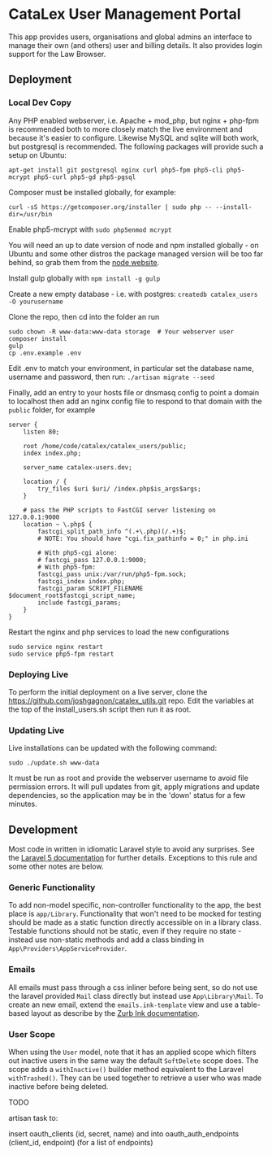 # CataLex User Management Portal

This app provides users, organisations and global admins an interface to manage their own (and others) user and billing details. It also provides login support for the Law Browser.

## Deployment

### Local Dev Copy

Any PHP enabled webserver, i.e. Apache + mod_php, but nginx + php-fpm  is recommended both to more closely match the live environment and because it's easier to configure. Likewise MySQL and sqlite will both work, but postgresql is recommended. The following packages will provide such a setup on Ubuntu:

`apt-get install git postgresql nginx curl php5-fpm php5-cli php5-mcrypt php5-curl php5-gd php5-pgsql`

Composer must be installed globally, for example:

`curl -sS https://getcomposer.org/installer | sudo php -- --install-dir=/usr/bin`

Enable php5-mcrypt with `sudo php5enmod mcrypt`

You will need an up to date version of node and npm installed globally - on Ubuntu and some other distros the package managed version will be too far behind, so grab them from the [node website](https://nodejs.org/).

Install gulp globally with `npm install -g gulp`

Create a new empty database - i.e. with postgres: `createdb catalex_users -O yourusername`

Clone the repo, then cd into the folder an run

    sudo chown -R www-data:www-data storage  # Your webserver user
    composer install
    gulp
    cp .env.example .env

Edit .env to match your environment, in particular set the database name, username and password, then run: `./artisan migrate --seed`

Finally, add an entry to your hosts file or dnsmasq config to point a domain to localhost then add an nginx config file to respond to that domain with the `public` folder, for example

    server {
        listen 80;

        root /home/code/catalex/catalex_users/public;
        index index.php;

        server_name catalex-users.dev;

        location / {
            try_files $uri $uri/ /index.php$is_args$args;
        }

        # pass the PHP scripts to FastCGI server listening on 127.0.0.1:9000
        location ~ \.php$ {
            fastcgi_split_path_info ^(.+\.php)(/.+)$;
            # NOTE: You should have "cgi.fix_pathinfo = 0;" in php.ini

            # With php5-cgi alone:
            # fastcgi_pass 127.0.0.1:9000;
            # With php5-fpm:
            fastcgi_pass unix:/var/run/php5-fpm.sock;
            fastcgi_index index.php;
            fastcgi_param SCRIPT_FILENAME $document_root$fastcgi_script_name;
            include fastcgi_params;
        }
    }

Restart the nginx and php services to load the new configurations

    sudo service nginx restart
    sudo service php5-fpm restart

### Deploying Live

To perform the initial deployment on a live server, clone the https://github.com/joshgagnon/catalex_utils.git repo. Edit the variables at the top of the install\_users.sh script then run it as root.

### Updating Live

Live installations can be updated with the following command:

    sudo ./update.sh www-data

It must be run as root and provide the webserver username to avoid file permission errors. It will pull updates from git, apply migrations and update dependencies, so the application may be in the 'down' status for a few minutes.

## Development

Most code in written in idiomatic Laravel style to avoid any surprises. See the [Laravel 5 documentation](http://laravel.com/docs/5.0) for further details. Exceptions to this rule and some other notes are below.

### Generic Functionality

To add non-model specific, non-controller functionality to the app, the best place is `app/Library`. Functionality that won't need to be mocked for testing should be made as a static function directly accessible on in a library class. Testable functions should not be static, even if they require no state - instead use non-static methods and add a class binding in `App\Providers\AppServiceProvider`.

### Emails

All emails must pass through a css inliner before being sent, so do not use the laravel provided `Mail` class directly but instead use `App\Library\Mail`. To create an new email, extend the `emails.ink-template` view and use a table-based layout as describe by the [Zurb Ink documentation](http://zurb.com/ink/docs.php).

### User Scope

When using the `User` model, note that it has an applied scope which filters out inactive users in the same way the default `SoftDelete` scope does. The scope adds a `withInactive()` builder method equivalent to the Laravel `withTrashed()`. They can be used together to retrieve a user who was made inactive before being deleted.


TODO


artisan task to:

insert oauth_clients (id, secret, name) and into oauth_auth_endpoints (client_id, endpoint) (for a list of endpoints)
